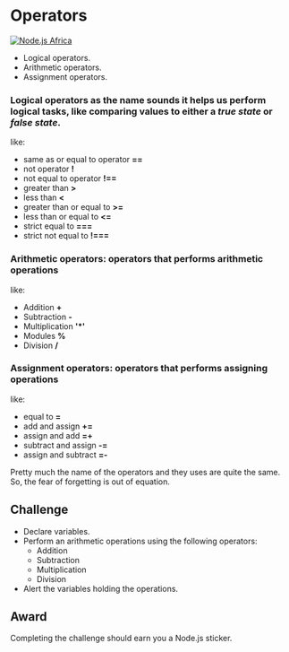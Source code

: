 # Operators

[![Node.js Africa](https://img.shields.io/badge/node.js%20africa-contributor-green.svg)](http://github.com/nodejsafrica/team-nodejs-africa)

- Logical operators.
- Arithmetic operators.
- Assignment operators.

### Logical operators as the name sounds it helps us perform logical tasks, like comparing values to either a *true state* or *false state*.

like:
- same as or equal to operator **==**
- not operator **!**
- not equal to operator **!==**
- greater than **>**
- less than **<**
- greater than or equal to **>=**
- less than or equal to **<=**
- strict equal to **===**
- strict not equal to **!===**

### Arithmetic operators: operators that performs arithmetic operations 

like:
- Addition **+**
- Subtraction **-**
- Multiplication **'*'**
- Modules **%**
- Division **/**

### Assignment operators: operators that performs assigning operations

like:
- equal to **=**
- add and assign **+=**
- assign and add **=+**
- subtract and assign **-=**
- assign and subtract **=-**

Pretty much the name of the operators and they uses are quite the same. So, the fear of forgetting is out of equation.

## Challenge 
- Declare variables.
- Perform an arithmetic operations using the following operators:
    - Addition
    - Subtraction
    - Multiplication 
    - Division
- Alert the variables holding the operations.

## Award
Completing the challenge should earn you a Node.js sticker.



